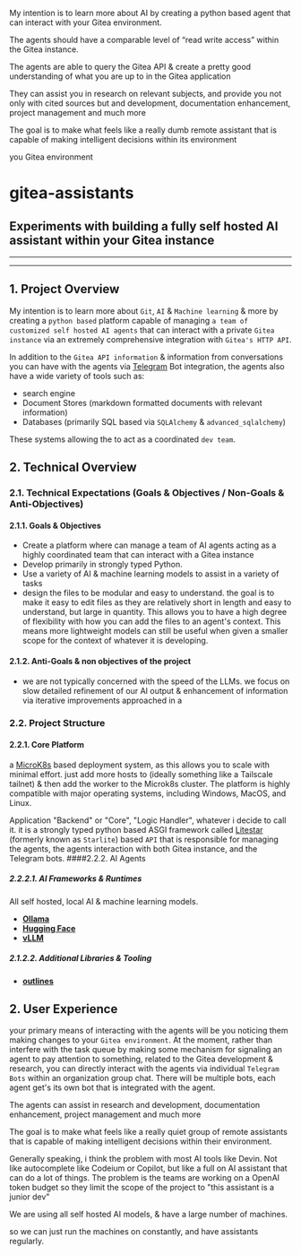My intention is to learn more about AI by creating a python based agent that can interact with your Gitea environment. 

The agents should have a comparable level of “read write access” within the Gitea instance.

The agents are able to query the Gitea API & create a pretty good understanding of what you are up to in the Gitea application 

They can assist you in research on relevant subjects, and provide you not only with cited sources but and development, documentation enhancement, project management and much more 

The goal is to make what feels like a really dumb remote assistant that is capable of making intelligent decisions within its environment 

 you Gitea environment 


# gitea-assistants
## Experiments with building a fully self hosted AI assistant within your Gitea instance
---

---

## 1. Project Overview

My intention is to learn more about `Git`, `AI` & `Machine learning` & more by creating a `python based` platform capable of managing `a team of customized self hosted AI agents` that can interact with a private `Gitea instance` via an extremely comprehensive integration with `Gitea's HTTP API`. 

In addition to the `Gitea API information` & information from conversations you can have with the agents via [Telegram](https://telegram.org) Bot integration, the agents also have a wide variety of tools such as:
- search engine
- Document Stores (markdown formatted documents with relevant information)
- Databases (primarily SQL based via `SQLAlchemy` & `advanced_sqlalchemy`)

These systems allowing the to act as a coordinated `dev team`. 

## 2. Technical Overview

### 2.1. Technical Expectations (Goals & Objectives / Non-Goals & Anti-Objectives)
#### 2.1.1. Goals & Objectives
- Create a platform where can manage a team of AI agents acting as a highly coordinated team that can interact with a Gitea instance
- Develop primarily in strongly typed Python.
- Use a variety of AI & machine learning models to assist in a variety of tasks
- design the files to be modular and easy to understand. the goal is to make it easy to edit files as they are relatively short in length and easy to understand, but large in quantity. This allows you to have a high degree of flexibility with how you can add the files to an agent's context. This means more lightweight models can still be useful when given a smaller scope for the context of whatever it is developing.
#### 2.1.2. Anti-Goals & non objectives of the project
- we are not typically concerned with the speed of the LLMs. we focus on slow detailed refinement of our AI output & enhancement of information via iterative improvements approached in a 
### 2.2. Project Structure

#### 2.2.1. Core Platform
a [MicroK8s](https://microk8s.io) based deployment system, as this allows you to scale with minimal effort. just add more hosts to (ideally something like a Tailscale tailnet) & then add the worker to the Microk8s cluster. The platform is highly compatible with major operating systems, including Windows, MacOS, and Linux.

Application "Backend" or "Core", "Logic Handler", whatever i decide to call it. it is a strongly typed python based ASGI framework called [Litestar](https://litestar.dev) (formerly known as `Starlite`) based `API` that is responsible for managing the agents, the agents interaction with both Gitea instance, and the Telegram bots.
####2.2.2. AI Agents
##### 2.2.2.1. AI Frameworks & Runtimes
All self hosted, local AI & machine learning models.

- [**Ollama**](https://ollama.com)
- [**Hugging Face**](https://huggingface.co)
- [**vLLM**](https://github.com/vllm-project/vllm)

##### 2.1.2.2. Additional Libraries & Tooling
- [**outlines**](https://github.com/outlines-dev/outlines)

## 2. User Experience

your primary means of interacting with the agents will be you noticing them making changes to your `Gitea environment`. At the moment, rather than interfere with the task queue by making some mechanism for signaling an agent to pay attention to something,  related to the Gitea development & research, you can directly interact with the agents via individual `Telegram Bots` within an organization group chat. There will be multiple bots, each agent get's its own bot that is integrated with the agent.

The agents can assist in research and development, documentation enhancement, project management and much more 

The goal is to make what feels like a really quiet group of remote assistants that is capable of making intelligent decisions within their environment. 

Generally speaking, i think the problem with most AI tools like Devin. Not like autocomplete like Codeium or Copilot, but like a full on AI assistant that can do a lot of things. The problem is the teams are working on a OpenAI token budget so they limit the scope of the project to "this assistant is a junior dev"

We are using all self hosted AI models, & have a large number of machines. 

so we can just run the machines on constantly, and have assistants regularly.

## 